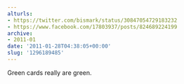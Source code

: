 ```yaml
---
alturls:
- https://twitter.com/bismark/status/30847054729183232
- https://www.facebook.com/17803937/posts/824689224199
archive:
- 2011-01
date: '2011-01-28T04:38:05+00:00'
slug: '1296189485'
---
```


Green cards really are green.


